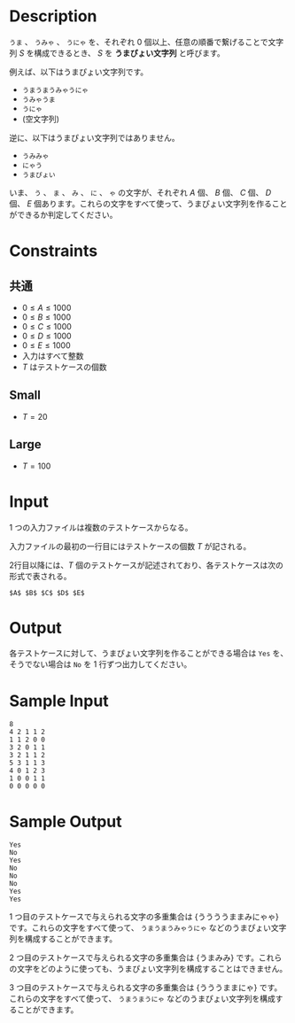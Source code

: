 # Description

`うま` 、 `うみゃ` 、 `うにゃ` を、それぞれ 0 個以上、任意の順番で繋げることで文字列 $S$ を構成できるとき、 $S$ を **うまぴょい文字列** と呼びます。

例えば、以下はうまぴょい文字列です。

- `うまうまうみゃうにゃ`
- `うみゃうま`
- `うにゃ`
- (空文字列)

逆に、以下はうまぴょい文字列ではありません。

- `うみみゃ`
- `にゃう`
- `うまぴょい`

いま、 `う` 、 `ま` 、 `み` 、 `に` 、 `ゃ` の文字が、それぞれ $A$ 個、 $B$ 個、 $C$ 個、 $D$ 個、 $E$ 個あります。これらの文字をすべて使って、うまぴょい文字列を作ることができるか判定してください。

# Constraints

## 共通

- $0 \leq A \leq 1000$
- $0 \leq B \leq 1000$
- $0 \leq C \leq 1000$
- $0 \leq D \leq 1000$
- $0 \leq E \leq 1000$
- 入力はすべて整数
- $T$ はテストケースの個数

## Small

- $T = 20$

## Large

- $T = 100$

# Input

1 つの入力ファイルは複数のテストケースからなる。

入力ファイルの最初の一行目にはテストケースの個数 $T$ が記される。

2行目以降には、$T$ 個のテストケースが記述されており、各テストケースは次の形式で表される。

```text
$A$ $B$ $C$ $D$ $E$
```

# Output

各テストケースに対して、うまぴょい文字列を作ることができる場合は `Yes` を、そうでない場合は `No` を 1 行ずつ出力してください。

# Sample Input

```text
8
4 2 1 1 2
1 1 2 0 0
3 2 0 1 1
3 2 1 1 2
5 3 1 1 3
4 0 1 2 3
1 0 0 1 1
0 0 0 0 0
```

# Sample Output

```text
Yes
No
Yes
No
No
No
Yes
Yes
```

1 つ目のテストケースで与えられる文字の多重集合は {ううううままみにゃゃ} です。これらの文字をすべて使って、 `うまうまうみゃうにゃ` などのうまぴょい文字列を構成することができます。

2 つ目のテストケースで与えられる文字の多重集合は {うまみみ} です。これらの文字をどのように使っても、うまぴょい文字列を構成することはできません。

3 つ目のテストケースで与えられる文字の多重集合は {うううままにゃ} です。これらの文字をすべて使って、 `うまうまうにゃ` などのうまぴょい文字列を構成することができます。
